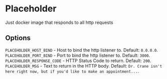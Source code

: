 Placeholder
===========

Just docker image that responds to all http requests

## Options

`PLACEHOLDER_HOST_BIND` - Host to bind the http listener to. Default: `0.0.0.0`.
`PLACEHOLDER_PORT_BIND` - Port to bind the http listener to. Default: `3000`.
`PLACEHOLDER_RESPONSE_CODE` - HTTP Status Code to return. Default: `200`.
`PLACEHOLDER_MSG` - Text to return in the HTTP body. Default: `Dr. Crane isn't here right now, but if you'd like to make an appointment...`.